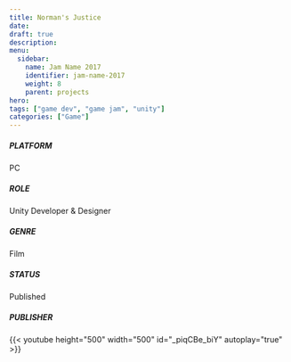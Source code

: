 ```yaml
---
title: Norman's Justice
date: 
draft: true
description: 
menu:
  sidebar:
    name: Jam Name 2017
    identifier: jam-name-2017
    weight: 8
    parent: projects
hero: 
tags: ["game dev", "game jam", "unity"]
categories: ["Game"]
---
```



##### PLATFORM
PC

##### ROLE
Unity Developer & Designer

##### GENRE
Film

##### STATUS
Published

##### PUBLISHER

{{< youtube height="500" width="500" id="_piqCBe_biY" autoplay="true" >}}